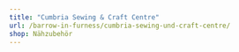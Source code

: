 ```yaml
---
title: "Cumbria Sewing & Craft Centre"
url: /barrow-in-furness/cumbria-sewing-und-craft-centre/
shop: Nähzubehör
---
```

